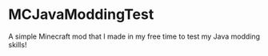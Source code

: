 # MCJavaModdingTest
A simple Minecraft mod that I made in my free time to test my Java modding skills!
